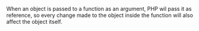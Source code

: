 When an object is passed to a function as an argument, PHP wil pass it as reference, so every change made to the object inside the function will also affect the object itself.